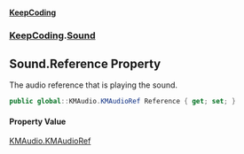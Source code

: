 #### [KeepCoding](index.md 'index')
### [KeepCoding](KeepCoding.md 'KeepCoding').[Sound](KeepCoding_Sound.md 'KeepCoding.Sound')
## Sound.Reference Property
The audio reference that is playing the sound.  
```csharp
public global::KMAudio.KMAudioRef Reference { get; set; }
```
#### Property Value
[KMAudio.KMAudioRef](https://docs.microsoft.com/en-us/dotnet/api/KMAudio.KMAudioRef 'KMAudio.KMAudioRef')
